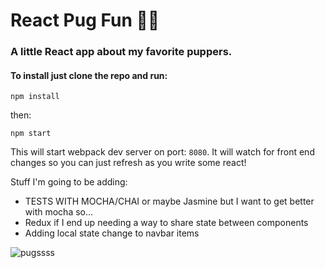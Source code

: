 # React Pug Fun 🐶💕
### A little React app about my favorite puppers. 

#### To install just clone the repo and run:
```
npm install
```
then:
```
npm start
```

This will start webpack dev server on port: ```8080```. It will watch for front end changes so you can just refresh as you write some react!

Stuff I'm going to be adding:
* TESTS WITH MOCHA/CHAI or maybe Jasmine but I want to get better with mocha so...
* Redux if I end up needing a way to share state between components
* Adding local state change to navbar items 

![pugssss](http://i.giphy.com/W6gx5zxtBX8hG.gif)
